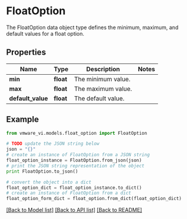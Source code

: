 # FloatOption

The FloatOption data object type defines the minimum, maximum, and default values for a float option. 

## Properties
Name | Type | Description | Notes
------------ | ------------- | ------------- | -------------
**min** | **float** | The minimum value.  | 
**max** | **float** | The maximum value.  | 
**default_value** | **float** | The default value.  | 

## Example

```python
from vmware_vi.models.float_option import FloatOption

# TODO update the JSON string below
json = "{}"
# create an instance of FloatOption from a JSON string
float_option_instance = FloatOption.from_json(json)
# print the JSON string representation of the object
print FloatOption.to_json()

# convert the object into a dict
float_option_dict = float_option_instance.to_dict()
# create an instance of FloatOption from a dict
float_option_form_dict = float_option.from_dict(float_option_dict)
```
[[Back to Model list]](../README.md#documentation-for-models) [[Back to API list]](../README.md#documentation-for-api-endpoints) [[Back to README]](../README.md)


